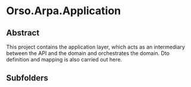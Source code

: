 # Orso.Arpa.Application

## Abstract
This project contains the application layer, which acts as an intermediary between the API and the domain and orchestrates the domain. Dto definition and mapping is also carried out here.

## Subfolders
